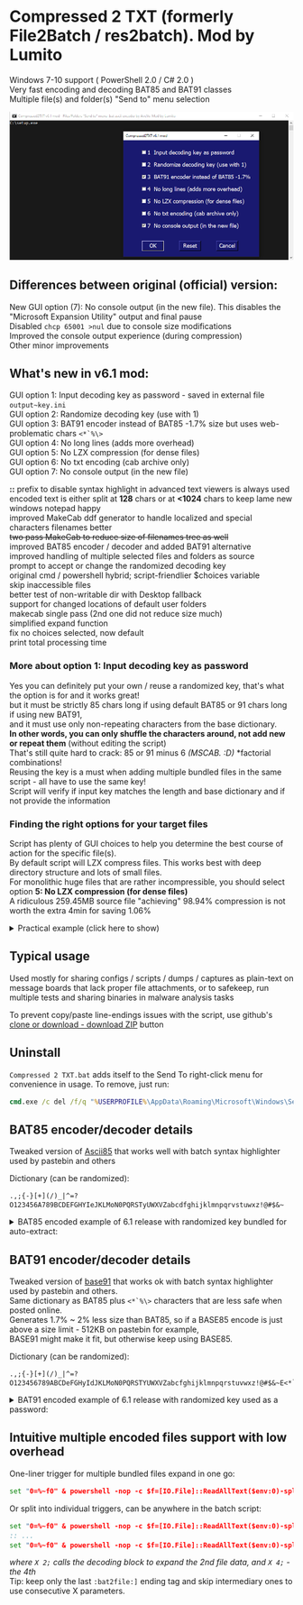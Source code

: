 # Compressed 2 TXT (formerly File2Batch / res2batch). Mod by Lumito  
Windows 7-10 support ( PowerShell 2.0 / C# 2.0 )  
Very fast encoding and decoding BAT85 and BAT91 classes  
Multiple file(s) and folder(s) "Send to" menu selection  

![preview](preview.png)

## Differences between original (official) version:  
New GUI option (7): No console output (in the new file). This disables the "Microsoft Expansion Utility" output and final pause  
Disabled `chcp 65001 >nul` due to console size modifications  
Improved the console output experience (during compression)  
Other minor improvements  

## What's new in v6.1 mod:  
GUI option 1: Input decoding key as password - saved in external file `output~key.ini`  
GUI option 2: Randomize decoding key (use with 1)  
GUI option 3: BAT91 encoder instead of BAT85 -1.7% size but uses web-problematic chars ``<*`%\>``  
GUI option 4: No long lines (adds more overhead)  
GUI option 5: No LZX compression (for dense files)  
GUI option 6: No txt encoding (cab archive only)  
GUI option 7: No console output (in the new file)  

__::__ prefix to disable syntax highlight in advanced text viewers is always used  
encoded text is either split at __128__ chars or at __<1024__ chars to keep lame new windows notepad happy  
improved MakeCab ddf generator to handle localized and special characters filenames better  
~~two pass MakeCab to reduce size of filenames tree as well~~  
improved BAT85 encoder / decoder and added BAT91 alternative   
improved handling of multiple selected files and folders as source  
prompt to accept or change the randomized decoding key  
original cmd / powershell hybrid; script-friendlier $choices variable  
skip inaccessible files  
better test of non-writable dir with Desktop fallback  
support for changed locations of default user folders  
makecab single pass (2nd one did not reduce size much)  
simplified expand function  
fix no choices selected, now default  
print total processing time  

### More about option 1: Input decoding key as password  
Yes you can definitely put your own / reuse a randomized key, that's what the option is for and it works great!  
but it must be strictly 85 chars long if using default BAT85 or 91 chars long if using new BAT91,  
and it must use only non-repeating characters from the base dictionary.  
__In other words, you can only shuffle the characters around, not add new or repeat them__ (without editing the script)  
That's still quite hard to crack: 85 or 91 minus 6 _(MSCAB. :D)_ \*factorial combinations!  
Reusing the key is a must when adding multiple bundled files in the same script - all have to use the same key!  
Script will verify if input key matches the length and base dictionary and if not provide the information  

### Finding the right options for your target files  
Script has plenty of GUI choices to help you determine the best course of action for the specific file(s).  
By default script will LZX compress files. This works best with deep directory structure and lots of small files.  
For monolithic huge files that are rather incompressible, you should select option __5: No LZX compression (for dense files)__  
A ridiculous 259.45MB source file "achieving" 98.94% compression is not worth the extra 4min for saving 1.06%  
<details>
  <summary>Practical example (click here to show)</summary>
  
Let's say we want something pointless as encoding a huge boot.wim from a mounted iso:   
Already know it's incompressible so we can save time, directly selecting option __5: No LZX compression (for dense files)__  

but just to confirm it, run with just the option __6: No text encoder (cab archive only)__  
```
F:\sources\boot.wim
cabonly

Cabinet Maker - Lossless Data Compression Tool

272,062,257 bytes in 1 files
Total files:              1
Bytes before:   272,062,257
Bytes after:    269,188,732
After/Before:            98.94% compression
Time:                   278.01 seconds ( 0 hr  4 min 38.01 sec)
Throughput:             955.66 Kb/second
```
_not very compressible 256.78MB, and took almost 5 mins_  

let's see how long it takes after also adding option __5: No LZX compression (for dense files)__  
```
F:\sources\boot.wim
nocompress,cabonly

Cabinet Maker - Lossless Data Compression Tool

272,062,257 bytes in 1 files
Total files:              1
Bytes before:   272,062,257
Bytes after:    272,062,257
After/Before:           100.00% compression
Time:                    36.97 seconds ( 0 hr  0 min 36.97 sec)
Throughput:            7187.11 Kb/second
```
_259.52MB, and took just 37 seconds, so it makes much more sense to encode with option 5_  

let's do the actual text encoding with option __5: No LZX compression__   
```
F:\sources\boot.wim
nolonglines,nocompress

Cabinet Maker - Lossless Data Compression Tool

272,062,257 bytes in 1 files
Total files:              1
Bytes before:   272,062,257
Bytes after:    272,062,257
After/Before:           100.00% compression
Time:                    40.91 seconds ( 0 hr  0 min 40.91 sec)
Throughput:            6494.56 Kb/second

BAT85 encoding C:\Users\z\Desktop\boot.wim~.bat ...
7.8508956 seconds
```
_334.78MB in ~50s. As expected. For such large files is not worth saving 1-2MB for the cost of extra 4mins_  

Large files also benefit greatly from __*not using*__ choice __4: No long lines (more overhead)__  
```
F:\sources\boot.wim
nocompress

Cabinet Maker - Lossless Data Compression Tool

272,062,257 bytes in 1 files
Total files:              1
Bytes before:   272,062,257
Bytes after:    272,062,257
After/Before:           100.00% compression
Time:                    40.75 seconds ( 0 hr  0 min 40.75 sec)
Throughput:            6519.90 Kb/second

BAT85 encoding C:\Users\z\Desktop\boot.wim~.bat ...
7.8476116 seconds
```
_325.68MB. When I say more overhead with No long lines - I mean it._  
_Just unselecting choice 4 you save more than LZX compress, without the extra 4min time (for this file)!_  

How about using choice __3: BAT91 encoder instead of BAT85__  
```
F:\sources\boot.wim
bat91,nocompress

Cabinet Maker - Lossless Data Compression Tool

272,062,257 bytes in 1 files
Total files:              1
Bytes before:   272,062,257
Bytes after:    272,062,257
After/Before:           100.00% compression
Time:                    36.39 seconds ( 0 hr  0 min 36.39 sec)
Throughput:            7300.26 Kb/second

BAT91 encoding C:\Users\z\Desktop\boot.wim~.bat ...
7.6984016 seconds
```
_320.33MB. BAM! The most efficient text encoder using just built-in tools in Windows 7+_
</details>

## Typical usage  
Used mostly for sharing configs / scripts / dumps / captures as plain-text on message boards that lack proper file attachments, or to safekeep, run multiple tests and sharing binaries in malware analysis tasks  

To prevent copy/paste line-endings issues with the script, use github's [clone or download - download ZIP](https://github.com/AveYo/Compressed2TXT/archive/master.zip) button  

## Uninstall  
`Compressed 2 TXT.bat` adds itself to the Send To right-click menu for convenience in usage. To remove, just run:  
```bat
cmd.exe /c del /f/q "%USERPROFILE%\AppData\Roaming\Microsoft\Windows\SendTo\Compressed 2 TXT.bat"  
```
## BAT85 encoder/decoder details  
Tweaked version of [Ascii85](https://en.wikipedia.org/wiki/Ascii85) that works well with batch syntax highlighter used by pastebin and others  

Dictionary (can be randomized):  
```
.,;{-}[+](/)_|^=?O123456A789BCDEFGHYIeJKLMoN0PQRSTyUWXVZabcdfghijklmnpqrvstuwxz!@#$&~
```
<details>
  <summary>BAT85 encoded example of 6.1 release with randomized key bundled for auto-extract:</summary>

```bat
@echo off & color 07 & chcp 65001 >nul
set "0=%~f0" & powershell -nop -c $f=[IO.File]::ReadAllText($env:0)-split':bat2file\:.*';iex($f[1]); X 1
@pause & exit/b

:bat2file: Compressed2TXT v6.1
$k='efNVd3#S0[R6^T_HlpmA8Xz&D=n|7E5OiI@4PW{}1bQjGC?;rw~.F-q)!+Mvct,YkBxy2Kh9oga$s/LuZJ]U('; Add-Type -Ty @'
using System.IO; public class BAT85 {public static void Dec (ref string[] f, int x, string fo, string key) { unchecked {
byte[] b85=new byte[256];long n=0;int p=0,q=0,c=255,z=f[x].Length; while (c>0) b85[c--]=85; while (c<85) b85[key[c]]=(byte)c++;
int[] p85={52200625,614125,7225,85,1}; using (FileStream o=new FileStream(fo,FileMode.Create)) { for (int i=0;i != z;i++) {
c=b85[f[x][i]]; if (c==85) continue; n += c * p85[p++]; if (p==5) {p=0; q=4; while (q > 0) {q--; o.WriteByte((byte)(n>>8*q));}
n=0;}} if (p>0) {for (int i=0;i<5-p;i++) {n += 84 * p85[p+i];} q=4; while (q > p-1) {q--;o.WriteByte((byte)(n>>8*q));} } } }}}
'@; cd -lit (Split-Path $env:0); function X([int]$x=1) {[BAT85]::Dec([ref]$f,$x+1,$x,$k); expand -R $x -F:* .; del $x -force}

:bat2file:[ Compressed 2 TXT_bat
::DoW4QeeeeeYE3Oreeeee_^N!Geeeeee]3P3e||[f$osWonNhwJe||m=?N1d7eeeeeeedz5rRiS|X+XhvPBH|8iw$L7RIp}I_/_zpe&UC[=Gtx6py=K,C|Dkk{rz,liAi|~eR3+w_BY&Mp5?wTqFYb,X@S71&bBUI~9/jmd[-p$|5B_))uiV(&=F!=yK7/D0wSS+e8lWk6c[C[L7z!Yzx!9Qbd$+}eM-gtONCfC9V-kRPb=_Q2W$;de^CVs{5sCCqm^NDTiM68EErm|65vz_;(oqAE?v9Hir[FpQRcO~3Fa4T]z$38IP_N7efIGj8!gYp&C6|y4/p70)SsieR{G,#.quS[.!jkwK4a$HZ[?NpFcg,c&-S}Zw(rGtf3BzwWkS-up3wJBO;@08qrfTwRC1I[=Aw@p5_r~#[XxbiqQC!U}^efIeP5|[-R_WUeAzQFe?RUbN-v2!tsTC@&y}}S^HEFzTyWB,@;dl6Dd0Jw;=#T9@_n5Nr]lL07}4vqKrhP[C0t[]q.e[0nvMzLqtuc.e|@);6w$8wlqoCh&Jm/M_mfJqkEfV#q()9el]/.|_bvxiAyD[PO[8z8B#5X!VkftJBEjG|;{kJS$8N)K-Sf7O,-BU,!ni26&hE)+)gX8w8!-xxY1^1}i5FC.RFHs{8+K1CoNyb1ovZDdY5y)2c)9QUTWo7u}a&!JR3{/k~|7)f{Y12@x)yuui,RTMA[i?k]dL96QrlRr2e+i,SuG=33xVF6k95+}^Wpf+Dq[2[TL{VjGOoBx-4&A72B+6sP6i?+Si(VWWFIqndcbjL~1MgavkI/kdQRZef.I1ZgjeL}?jW0c,~Aa5QgiM2M}l[78!JX]3hAM1Ps$/n3Q)ETB2r2VB&^Yljf.3OK=sk6Mm.k@M7diOaB{=,-kIFx)|B2/e]z!u4/povuH{=+@OMc@PS@uNIDw!k8O|DF{&&u7mM^|cR{I02@XJV01BruU4t8fb8W/Pc!NzBXDo+G/8vs-RCxHOkq{@t5F;xu7uQ$&s
::~hP)egsB?k$w{Mci{j)/}RPn.m51$?3V4mcEHQ]=VWW]!?{[-#$@Dx}-Mp}mqV$d21J9~Bn5&M-)dG5~qZfa5.6hQML/]s/BP;KaoCxO$u93}Iu2.zipnrx?7g&bM^d0yg;FeE/QbAVE6#cDJi;UfA.#f_2qX;[-)@4Hs4)u,KMOTHPG[H$PQKI~^!=Fjk7{O@{@|y#aJ_&3jeoGPYjxB3Pd$cGcR=P$(84t-fCvqz47o6N3Cews63DRGyGUm5om}bHpOC]#v,v}UMvm.Q/L?Li{r|s3m0;5)#Vt]DN-4^aGqil61lWIO^+MoBC+R=?W!UGKhxwg,6#[hed6!S@=57tm9_G!?dG,mPfk;Q]fzp&uREH9b+g)EYeJCUQ7f)Q,gi^4CGTK]P^~sAhDrKl}7.AOs7?GQ-LF{)hm)0g,Rj+89jH;Ui?$D6W}=K3He[yBwB~@TB)jfX6m^!QEpr83BPlVChFoW4w)9w8xGd0on7b&0WzjUEjmYt3epvz$G]&6XQRX1UjUW&b8NqeecQez9P;tPz53&@DgQa!-uW~E7|7im{kHF/F7l,7rK6[,KacTUNHcToWJC+;r6a.{I$Wi|m77/k(wCII8h(6y)7]n1A+pieJZV/GE!b8AM-Glhl)[6QenDpR#@hgG^[AT/ltA?aW}-o.-f02=iv#E^z{t2D~1kDbc,CH6C2YP_oGML$shb[s!0i_]yVnlBIuh!)n-K.8FsMlF{tGQG(tRAo(odw^Ytb5wsahW.9E8gnVoqD)=k8MXhKcpldFs9B$V^p6pbD13kM#7eB~$WTVO+R?_+[CKiB|3}aUA=PlEYLa$nh/iFFSw3[mgnC[N.R~Kj$o3p(168&/ez,#,sP~GOQ9UIrkWRJiA)vL.#Xa!hwp0C^?i.S!$hh}d-T.X67_(zQB}@oHIp_mv{QMxn-1q9|?J+w2|nBOx-~Wjhq0{nZlJHngdXM|?JfHr3?6In;1ZFGVS5T$v_}=.+bC|[@Z|yT/X){k@qZg^1ZAaB4.
::$T0qS@6YCr=!dz7A2#;dW5m19}&afhBp/AfcS~}|5.=F$TWnSJg{[S)-]!V!sLG.@1m9?6&Z,8l{zof)3{YfmX~2]1HNr|LpMR/L5O?N&V|nj-d5&A0ZSMQ&Fa3}n7u0|7s~#JSBlirAx8~raB@)!nLmJ,Kgzo#O=J.GA)FEL5fpLurCaSW68wgyW};p]M}xC9Jp#[L2|B${^zh{==?=TEc{0O|$EPj#$9XLkVR|A21WoeS@qQtQ^;D]ml,H]}60XVuY@ld~;uyySzpUm!NfmH3G)eXKQH&0UXEJ){0Rw#]W6OZ0Hs$YBe7;QC0m/8v#_]DJ(f6iiOyr,|Zsy8OrrbHfjDJD#.G~$&FO/L~v)FB1XHL0]/[5Q8JNw7lY=}U+IY~n0iRLmRT|/N.v!dHgH,1={(VLqU$Ng0GG[sj[PKjT{D}UeCugfgA3gBse5$+M7mc_$.jQ{+ptVef~DDG{D.-fxnNeO)#?6!oqFGT0wso&Ke$cJL2-9Mg60x;|!N5$JtowC+HqCDct+jPUN+WJA+lqnI9Vxd)+,{~=J=sJ[_cDz/{H#20Z+MSTjq0sbcCi@mH9;d!8+)u7OQyvbyJEyf9IB(Pihpu!1Wo-To)/o5V!/Y9Q;4k}#wbkP}{0kKq#6dL+?hIy.[WXKxogi[HhGd9O-pC|@AY(7.;aDLcl4Uwald|_z+2QSR9EH#V0c6hqwV/,)9}QnqD}vD)5Q(OYc2UA36uZ}X!||cS&sDYb6pl1+P7U5B5XIYR0y#l~8w}I!Do4Y/I2HP|4@O+6{YZlIU;j/1(ZsJ29XH3uHY9c./t#4mwS7xT1?U!nh-mnXAJZiueKaTd-~Y16eDj+h[a/7wX!^X}baBFd|$V3KL]^orXITdA6cR,Wim4tDM)z!UvTdd(c{+}={c?82/6XTP#}f;[jF1+cu$=s#J?{zUwOYlesgrbY4pbs0^t^TFi4lPV}m3).LT]!l/q+KLH9WG(zD$8K0@)Lh()N)1nA2Ob|1RKY)M{h&H=jm&^
::^Jm$gNx,gNayZnYp@Ec&l}2L}V2WvFbLX.}J3o}++|_B&)#ET~VlDL9TajuPO.U!fGQ#X/)]ACv?Nh3GHy}wwKWH8,gH_c9!Ba{TWPgZeDT7l9;JIkz_B2/oi,=58s1lBxVKDYW2Mb-SpF^pkB(wi;oh]]o{U;ry?I;khIP@[-B+xUq0SvZ.Q,MXj^i3W=Ee(4qW9?$SjRL^a6RzDf}u6yJjk;IeBa[eVW6HHTM8T^UHkHwUe&er#qTKYnB2MB@qd_rk-a~[XCpHr5VbAgV^fH?dW(owFt.kVtO}emeF$;uh-,$l^RW)YblC,gOld-F(S7N_H4_$DQ.1!NF4vI]}[IE=V,vG^QVWoEN8)kgI!/T5YlT&a]bZ91|),UIPPT|/ntRizL,(~dTcJuuwGT~fD1DhLXTw6$g~2pHORy(x-OVNAvR7Vcg6|T7u?!4yx&b{36_6_LM0kfP,kEm-1QgS9?EIqzNBJo]t0YbF{b7u|EuOeDCgJ&[Rkxo6Sp0Dr1lTgbCCur0RNe8LC;Hwh5slv3$lk!fnPRFdDZ~NeY;b@_DdyS+_?-w1sJ7,pY@A0pb!+)XHmvsGFKg-I+~f(aHdns,^iag7a7O9#)bTOX~2]D]Ih]s~erJ2I5m$~8ml6Sy!c)o7-EI1[p.evIikpI9^sfsQ3p2PZAFZf$mM@DFe?-2HRjPS0cgB!+w8T3z$tV]poDz02JYhMT]e}lxvFdvcsB3OD!_3Y}=1ola4Nz-O8WL1;rubBP4b2LLfzavhRwXqw]$gb;~,+fbIHRy3WC~pLyK5c5cu;3B{Bd[JS[;{=Z$!.L1R6=q,m.,#-/!(o&dX1(]Ylh?}9OUMlSLSkCG;&EgpR)$lKOjxg6[w@|w6Gv|k2QQE;FfDBtis9!d@g5Pzx^g&WVwMTW.tVQ#swFMZ|o#z}442pw^Q_[m+-}uuVvwm,3jTQ|/x]=tmJlTZGiSBQr29g/|NK~.j!Pg@$=ndDgL06GSj14N3eJF,UxZKO0xK^AmaoX19RZ&
::J=B|XLqg-F~v_=UX{(&7Q9BP,jYytD_)tvvn4o)]y(Z]P3(Kc|P6TZO3q_0)2ZaG$FA3p]I],~dyHonL3fC[Xttcvub1j2#NONg0FTQCXTNzx[$rQ!IO$~+&2]v?w?7}/]s-~g-bep||+#k,2O0;~wO,#F^3htB(kkrm]l&M9kfv9nOipi]+CmMsfwJf[^4f{bep!PZ}fWYCL-r}z.fmHSP|YdGK0n^;j!fxcgE1z}lCp[y!91,BYIpYdiEoH$,-Exk@b9qKXmoGQ|kk07aAe7(ycO@fBFo0yeQBaWs{1V6VaYb+oq1,YAO{|{rG87=dYicP25|OGI)qeet.+T[ch]RYanT3S00fL}vjGGbn1,YkSqQ[w;Qy@Gm0ZQgZ[KkIy?kKc,}$)4sp@,pGXg,hLXqAuDq]uhRn!&]$]ep0&rVwm;WnUx9XK!/2i@au5aVOMmVMP1ADL!^}85{LAk^kD{=Nh9c/lm&{VH[$XX55h@0JL._mI7Lg?n=EzQ_Wy-W~&hBZJ.@yNQ1]@FGfLS/aHXFvbX77lF]lX3dUF90b[7bx.EX~BCE=Rew(Kk&JwqjBZVUot?2bHBTIKnqjW~C8Y]/da2^]E-#o@B@Ww]s|b0x&,ZZmUNq2eJbE1Q!i;7?$pbz[$Hp$04_ddz&[alR$Tzs.v,OOZKlQ!J7~t[-APE~@!$Wo&bNCOL^F(^nBCba3w]&Q2!uAj[i.QuM7gl2Q{vr5n|~R5D&NSa0@omY_mn.1p6=6;;6[NVo02pZPCKVOZqHHMkm46R|0iBLB==iaN8h?@pWeVnU#w/$p/dBkS^[y)XPOu#r.$65qNLV2^Cm9?EMbwJ~6ibWYLdo[(pEbWbtbS/XbK$}+9^K[Y3,PZe#kxwjd1p$4Fow2Fy/vEJ5td|a8vpD84C^7iQ,G;#zP?~,YH97jv|qa-HfHozeA[^3Y;efhf&!tj.V($MXuDXm1Kl2_uz,v;@!#yng&(]Q4OL^x{+}_)q4qAFD0G7D6YeAqPzOY+&x{iU[
::dzi?ianXw4=H9cl,vY}y8byX~TcW#38YEk8z|a7c3VHQ[8#_SdHNE#eI159?kcm{|oomwm;$lH-~6-oC1o8P#f,520O/fm,WjQ;5qkDUcojU(HDyu|azncn2RLnvz~IRTN,/O1XVZz+h_T?}cso+AkSJ_Dbkdm.kXA-;O)Ek+t?hX|g.xtUpfe0a5szT(m,qi{~RZ5Y22ATEyocd[odEPvPH|kBX6adS|l@r~SEWX{z4a3/r,|2bLbOgoK;rH).WT-]G;?]OH&AIXeZJ.aSJ4,)Ip(u2,B6wdzQV6{/|ZrB806[8G_Ot!O7=iOPz+|0X7e1p{Xl2LQ)GgVh1#nZZGW/.&mH,QhP2UyYw}Gak$Da,Asj~on~o=g^r+-3C75unx1b1I_ziF&QwvS^Y3z/?pfc7-GGk~eE^!JLil/_l)&k9XZAKBmj2U-W;c{zHmq+x]IzWb@ULMIT&yjYp9Yuo(3Ymi0oRuykKjY.]UL9M_+XZ_[ID)kLd=[n}kD^(6_5M$#Q;^O3u;;P;lNr[QrHYvP/}Td,T-f]G|kQ5RjY}Yz[2X|YUSf{1Y_yd4lYg3]zwEmZx?|YE6V1w.FO_j;F@U_^no_?ukI29qMPk1Ar|^A=UL5c44xj!=?FV[wCMr~Cr@~8wJ&-TbzC$Z1-I6NsN=8RUylK+k7,.DLEghEf-fOuTh,!N^,BI{g75f}Xa#,L=kOP_)5Z{Z@Lhiy/NM_3dLo)z3_Zeye{bW3[$W}G]-&vG_&VDuoO.yw2?e/roA~y!3/aB37)NX[X1bLE,Vb=WTK!toOZIpOo4XWZw.B0UN~2[~y4{Uek=w?P1XF!;FTLFF@6&H;1Ya~2Q2ElZ1g7[hAg$3NnHw@{rYNDzOs1McbGf|1#qJ0qC@Ya#CFMf}(AJm4^op8@(FT];q}xmR;(ZgEXu4jwTy~sPhe8/#-s7,}WBQq(MavrZ7C9-L^k1z.0ek~l2^1+!5H#=uhA9JjM#M.YwDL4i$bXTyd;-w&5mDVv#^v^.OjR69O4
::6CunH$X00!r/3#l.5}aTJ?V)rk,bT]|jT2)[-yrOJKB@fTz[o5ff|0tHp;l]DscK[ukx)?8UzKT~uF9LyV1TcD7H_,C,]iv{7G#uPqm,hNOXbBe9;f;1IadUn|(6aC}RA=_OrT1/OYz$g11.60M)_f~EHN8/!mJ6d{Gky5?#.RK(7j?I,})7lK33L^)fFj|kQiqGkuujCsJ[Et8;#{X{N-WZc8s.^?+JXApf!t[/uBXmy37E+uzwUqGB~k81{7fkj[LKhu=PCAQ$Nc0pGH1)r;xP|DfcjsSYPpC~Tsvo1/d#4F~@MK!6Y99^40QA3R+UQD1PNpZ4u30=rwz?f^HwVUt-HlZ@F#joF@pCg/TRT@_icXGn6l8EdLkjVZHeP!mngrUKqY;ifF&DtUTq=T7E!~_]?@WMuS6gwZqLe[yF($,#_;Aw&6JM7qGeYa7Fj~[FY@JC&)w+8sUHpGo}z02GT8q,rVRsuqOhclKeLhNsf/QmUk6L)m(m~H1j14P0F|w-=,quQefg1qzx6a1_r$$BZSL&enFhdLz+4wCSUL+9|I66Ao$n0N,~P11@wlrQ^sVVi}npAGKmz6HB@J?Iv=s=L|hvLRr,~&51}kBg_lu?oG&h-7RU$,N7(7[0/5ETQH~LS2?o(0&&$V~FH4vQ8h$IEH!]-H9tTKgflAnZ$fKPpH|9j1y7P=xr$akDgy=3}b/!6;Wd|n7}+ga@voR4av995/Pue9aJ-Tm#CzPsc2PpmJ8d6P_)8!lQN[2V0~e?7u.R/Lk;,?b8T4tk)~D{7AIFYmmT=#(rdZ7}}pB3WJU.[B{RElVTNYl;gwL1G#_G]0rMqsp@-nAa@uT6fY@1UH0k#Uarik3ro?WgT83Yy3Ia6{c=c
:bat2file:]
```
</details>

## BAT91 encoder/decoder details  
Tweaked version of [base91](http://base91.sourceforge.net) that works ok with batch syntax highlighter used by pastebin and others.  
Same dictionary as BAT85 plus ``<*`%\>`` characters that are less safe when posted online.  
Generates 1.7% ~ 2% less size than BAT85, so if a BASE85 encode is just above a size limit - 512KB on pastebin for example,  
BASE91 might make it fit, but otherwise keep using BASE85.  

Dictionary (can be randomized):  
```
.,;{-}[+](/)_|^=?O123456789ABCDeFGHyIdJKLMoN0PQRSTYUWXVZabcfghijklmnpqrstuvwxz!@#$&~E<*`%\>
```
<details>
  <summary>BAT91 encoded example of 6.1 release with randomized key used as a password:</summary>

```bat
@echo off & color 07 & chcp 65001 >nul
set "0=%~f0" & powershell -nop -c $f=[IO.File]::ReadAllText($env:0)-split':bat2file\:.*';iex($f[1]); X 1
@pause & exit/b

:bat2file: Compressed2TXT v6.1
$b='Microsoft.VisualBasic';Add-Type -As $b;$k=iex "[$b.Interaction]::InputBox('Key',91)";if($k.Length-ne91){exit}Add-Type -Ty @'
using System.IO; public class BAT91 {public static void Dec (ref string[] f, int x, string fo, string key) { unchecked {
byte[] b91=new byte[256]; int n=0,c=255,v=91,q=0,z=f[x].Length; while (c>0) b91[c--]=91; while(c<91) b91[key[c]]=(byte)c++;
using (FileStream o=new FileStream(fo,FileMode.Create)) { for (int i=0; i != z; i++) { c=b91[ f[x][i] ]; if (c == 91) continue;
if (v == 91) {v = c;} else {v += c * 91; q |= v << n; if ((v & 8191) > 88) {n += 13;} else {n += 14;} v = 91;
do {o.WriteByte((byte)q); q >>= 8; n -= 8;} while (n>7);} } if (v != 91) o.WriteByte((byte)(q | v << n)); } }}}
'@; cd -lit (Split-Path $env:0); function X([int]$x=1) {[BAT91]::Dec([ref]$f,$x+1,$x,$k); expand -R $x -F:* .; del $x -force}

:bat2file:[ Compressed 2 TXT_bat
::gSuP2(((q{<z((((((kc((((((((}bE(I(((G&0Y((tf((yGDe-z[hG(((((((((g,6.LYj@m#DJRN#^R-5Gyn%<7q$xWs)b8_?YGz?%BrfEI(|J.Y)iG(dj|xJY((bc8Rok$1>/3`$tRWD008[gw[b@/fKl-i|2=!w#t?g.]K>,3gGZ9M,.((TpuR[(q{<lZ`S5opZdY<q5nd.sd1hG|G7?_9(E~x(_(~)=#f_<,y#E<?$auA(eRs&&*#xhz\[G~!t>,c^tbE8c_BOVGsr%>6azBCfVDTY?!S,uxCqbAF((F(<p254C3{C$$;+vP65;3c5;PY{x,Y7{@^mna&*u#OG|72Pp_k1;x<LmHH{X)}UikxU>7NWa!e1.)s/0xshbG>d3!MY)]XSg_SI[8H?punA`-`Nt2q<)xc<x6<6f8.eD8G!3Zqb|f?(??s[2ScBXFVR]6-!6YLPzOZ3A_&}`*t^..21t+[ao4IX+bmZEwk?k!e)0.I{3$pj>Sd!8m,@W.<_XvA((6)R[N>}JP-hF@XIfI-7gnwf)4sW34pxo;BV,Dw(+m]r,}yZe3)d\<CEi(@BOx-)>k{7i$lnRf*Z-@FnJ6zDJ>yKVIT.X.T^\VaHUx&xkY.9C2Ky-uG7;,nS7-jX\InJjnNyWmxp>\?E)4cGARV+}@+HY4{,=[yW4KN=q7u]]8SEmNp@-|N%.7OjoQ=H}w*o0hA5az$pBWc]A(`!a#V20@95`};`F)a9FgBIkdz\jU=M6dH5#.E6F1!z$|fFn8<Rf{4vGF/V4+@4%<#]nXy%HeL__aP#tacFc9}DICsWO&B@aMRH}[;*J7{s(mG8^eE2O=rV+kpsAa0$wl^Z/[x.l=6|zhe>y0?8H-C~v.]Ea,#LsdgAc\xG^h|T_XE~<f}8#jZm$h6DHC;JEmS6d_=_iXQ2c=1;lGt[(rsEu_!g~!_Song\^Okk1c]Z.z%*`9FpV#!<wd3Q5l]=*yR9h9T$z!_6h&v./LT\}bCk{HURd9p_1dDmE
::SoB83@ky5L&6O;|m>dA{kQpj~]SgR7oDZ\6JcfS,j@yHg\(Vr(MwfclLbcMv%{\!Q`!.ouD|M>qO7LSNVE^/.hI1CMw36QV_Ac4cJe#vap[7vRQ`[*B3D&+[EmjVE@{F+24,B*_J8BC=i^){2-6F~bvqAN!TLJV,1y]XrP{pssJ/HY+i.Ln#70Q6%`-].5LIGi6MA,.\($?qzP+r(g3s%;\q8V^fy0IFgT<JBmplnO!V`/b)0DNObnzWl4dnj<nk2tLF(VB&T;+Y<\uukKuA}wY5`D#ed&qX<3r`g5,$)%-U^&udT&iXE7UT+ru6M&>BjF_zi2=-g9.f-q+H~N4d4ce7ffOI\}od9|WdS$y||`5?v52vn@-HM@XfX{g1[Yy&Uh44{8*aR7IsO{(7ufJIfRPh]YU@t>&sP~>_h0Dw9h*3>Hrg<aPxW,1K^2\R;>M8ybx0.f2{VD3P!ety=*OOa&UxV.)+V5xNJNIR_f0SVTlQl4m,hb(Jkc-(<_LI>nS46|avx?VL9<waK#W+^t3.o%Nd,U;vm}miTuDIV%RuGZ3EI.l,CY0S^PbgvveuZr%CBtK-q\fNgm#a.NigWDn]}E>t6I\;)chQyn[OIF?6&lC=exhzJB5$s!v3wr(Xyp#M{mp3fk!\Jev/tFX%bH6LE;4yfJ/ODc?wqvd{rEv^U$/wX71#w^zOM0H*?/A~Yp~XTz1$X]}+,11QZ}<m8#F&r,mR,l~m06y}4fo.hF%nZH[\M`cScqi*k<!*lcI9ZlZV4FITVQGakAld]MMXnMpsdnzr^6/_lvXeiNB85>nqKj2C?Jy0t{v[Ok,=h,^qV)8ovhcQg[DSMLW$?%E@|?>+]oQ{ZE[6#a;-ls`toXn.s<7[Lh*vU)Q~wy?~\jbEgi#l7y7MOS=Sf>Iwb5xv8yt<>jQRO_8@4##]UIn^w`#O|3r3XyyRP_]p=[zykA.h6y|U>k>a6~<_8-9>dT9M|\3U!{LUw^X{c)tI,^Lm47B~6UG0r=mi?n?qDk^l
::ex&t5td]K~tQLoMl|U\9\=7dRk;-27?`NKYuq~Z5qieFmppl=NM@BoISbz}46=w&^p$1z#/q?GFM6&w$>{FpLFBKFU`y~xuh.n=d=2OHufo*NC3O^_,u4/M<1~4<5n&jw|-@|0.^.Gt.?c%uNLtInv}RWyV?9vW3C3f[w{HJ`xywLlPaJ9)tk]aIY*O(9Y6HJxL0<\gC&6&F#.U&Y<>&4TR6,yp9^M>tgT!5em?;TDxMx3C461M+KwxnO%TYsUVWo,`s[H9;Emu!v<u7>d]-N[C%)G{>.Ri=v@(WVuM4_!!i_t3pu{-Lu|kiUTmI2pA|))hNs)1P]?knY\|\ZPIhTQ$wk@1FS;%ORp~Nwp/bdm-.YA,D9jL9=@O;Y;x~`z=bsB5+!LplS=ex/Gak%+19<l11{jd>5dkXv1-B3Wk$LhM4n&@[4P~XAd>niTz+Bg1QHUp5\_Nu4oc%5%Y~eroc.jQAKT]#w7^?yIFb$AhqjM7R\Key#L5`C)#=i5nm`XFi6TvyB}5EMZ#e|od~96qK8;TM_OR!zEZ,B*!Oqzm;W>;M{Co<@@3ZiQ|/~UYi*=*H^fV$9&dY@o2@Dm(t*^mr)f{I}Q8,/[i\Z^ntxX)}y`yN<3uW4dqD0hg3OwP59@y}Wac.3w#z,.Ol0bEY9n^cwiKg-_odi>PA10J1)jHD6EJjGc,,o}UV*7/W$PR}UL`Vxg3Ag47qg[X/Kwt0.KldS`KEcSJ#}yf9*QMCS!j!7RUjkpt*N5&FIL6v8^W%#Q]aohmUY\+>qB-uxDl^Ft*}-iv\l>dsHNsBH`^k!#vqS<0}s=J,1Zt7wQ#l4xtaa|5=^{K(x%Qi}BD6T#./iXqLG!+/$Cd1r]qocsgq[f2#Usr)v5Dg~AZ*O$84es@Sad,6IvvNT5/x(sB5*v%$ycOcr[MQ]*RvaFt^%^p3=^&cy.uHBr@4Q9Jb+wU+?b(<m<Lx!gO!+&vLYBn_]@uDV~^d-PkI(A#k]YA/Y>*]N}+-wk#mo^ohKf-]R!Dw
::Hb>~v/~cu0>,]On`ckgdXgo-,1nD`s%e|nGsr+!.Tf/+p3pmRLrUE_z-i%Z\Na%~hz}a\V/=z_J]qk~RA;z;N!*!0[#?1$S}u\vQSpZf?w8?pgxS8-WNY~%%Hsjr5{sG+U]%>wL~{h3i.j#J4XC6dCHRL/#M=Bd/|VTP-/r4T`TN_Uf-+P([KKu2%<R1(2[su-\.e,\O2TEQc`w~<T4yPbO`JgVI</@}Jn&V<@%hds(={+RgXGIn-Wb+5F6p*rG]@S]f+ZPhi0%k3]mLCWMBk2P`~j15^q~_v&J{;GpXYeWs3+v-]CnbX5IrnRf*$(.=@Q+EnDrp$&%m##cC~VG5oY]#VU}<*]fZt*fp&p6W@Afp>g>jU8So90gTs[PFov`z62g6EW&~Nd66gwZW=E9#P_8-XjdJC\S^(U`@g|DG$hH_brBCT3jF1t}sR*wW{Xb\CPptWO3FI/z.|]6}JI-+h7a2G/o_`I}?m1c;/tA\q~860Kt8Q6w3Yz!We5($_f8%Zbx[HTm/Sxf*o[k,aJQ*l-s7|ql~Ss=f;l.Py#wv2X-3&Ai6{4oVKDv/anTafD!Q%+n*n~ZC-o2WiVVSv}t,^K=2vYN[Cl<SK_cnbtIxl+bld$eCq+X8A}dd3EymR~~hYP=r1G-b[Q9{CrbszX0/8<*Xa@mZ.{p6>FQ&ra0m\_+<Pq]HF<2C{ER5r$n;8/xYCrb!A0]9^Go}HmWO!K]rKfSJv&hNwch8WC,OoO6O(8(bpA%)4chF)3mMh+A+cqT4cB6S/sEDcX{?3xc;o#~8[l?HG@fq+8Z)p@z/L80N4$Y[PK0_*.5~UI=/U4Km\FcjJ>u^&4S3tdA.puXI%OZ7=/4>p{47X+ATaH?zE+sWrTB}_dm_]W2[@B](dulXKswi&torW6Z~A2$X3f~@&?T?g7]Sv{d+~egb&*Y]a)N5/]7b(`}ZpOqV9!AOkt,epxp2oV}]C$Lj}TL,#8M)RTuA+Z9VgU^?{-!$t#u75fMR7/rB0<6;($$Sh!0d
::krNpIrv]+CeQRa~Y4jpPf!GJ9qA-0E?)$jiO-|Oy#Jt`#}50|Y=zD2HhL\+Wr-~;OBOC5&Tx]xy6MC|`I~(L,1=@+2Y=\q%S0G+~UxW*6~D7I$$)v+4W//\\I\E`x{P0/!Y/SnrrUXW&Ik)FV/`YMJrm2KL}KM([M%x0QF[W>>cVd#)WJ>6Z`VHbZdy4/<B]?d(yJuJ-`@`R>#P[F]84ze;+Ca%Z;XS`TFL.skj$$QO0mA\Ric459n%nVf\ywY/s[y_|4Io1H_n=;9dx<e{H{#5<>MbGc%%P,^pAK#R}<OeZQ+=w0*l{kXi#|b+!eD+!?V6J7@U}GBlJ1iL,,x1QGV7\vVXR^&()dm04l=aVLyC}-hTk0w$eA[!.]D2Z#f7fID133SME(q4RT5rfD\-hb]uN.*(-`vjlpcIT|*D2y55D\/[wcQ.W-y*0DbZ*bg^#deM+q7hj=OnLO7NbYe%*56|FN]zAx0X]mF$|b@8,!Af/yhhicZ|E8tE_0P?>u[lzqqpQu]zYy[igtyW}/;&\Es6[2~TVq&F)>cuR^r.Xl>i_N7VleHyy[SP<v/tv<5WCi`x%A+QJg.Y~I~Rg]AeJMx*b)9?jR=+u1PGk7aKy8Al/AuC_$!,4`]DGi~}Dr%a+ee{#hSPI!T^G$)y0*#}qx8{g0>zP/8KfLU59KyQ}[})>4Ld;|}FyTSp.Cc5db4ZP.ZMG$|)w0-|gLr,s&9C]9hl7T%_z7[;2e,!gdYS](Niq=%K5,6>2{D{>,K`K&kHDwIk}%^e/)LDQLk?~fd.PT[!JBPcw;bNag{,bEnqkDdmBV\Gi]x|avjh$&}60J=rK8PAsq%vW~rM~p,6/jfBj3d$_(y?rY;aQM+^b-xqeC8Td%CSv}Kp8fbg~Aq.AD2Nmjt;UKJ1g,w5s?)V~Z{ZK9g0.wl,u?^;,I,SguR`l)*(W3D2&.=`hA0OT?`6MKnd9mu.rRY{\84L75U{Vo04Bu?hj)UO7)zY%-t68?9C^I_\Th6,3fnmal~Nz
::+JQ7G@*dNhgm}u>5s{@X6Id,DARxX=^Ki?*qc)~Ee#;,;Kl~AAh`TYZxF2eQ-Bw`vIppv<;XX0r\*[0S[2jjUN.M;Zn.<TXz#I^hLzMGKR0^cAABD\W9JX<J,e|!.`,h7CzFkY/kj2nCTJQoU2poU-Q_`8NJC=\CS/,C+dGZ4Ah>K,`u$)CMn<PI40TbZa23D-L&gEX*@OUMynTW|PDI)^/zc})A3qhoKV$CZY=h{?gVBu/u1}xL<>6GZ0qB`EV$s`xSua{\rB#e]k(D`4PJNT[$hUeB>{>a8EX-t%BXI^6WoYoMa*igi@6UOzYDck5~keKFJqL=q_qW8d*=3.pTNYn01ph<obZ{*[E~Q{$kT+{n_4Px5_3T%@zr)q0j$MkrH6=k#wf)^*F?s$4kX#KjP!<t\>fC;HC%0?wv/SK=f-b~Huq8(((*Z[nCQT+@g`OKB4}LGee&VK$~yq=9GoN|ntZ52~W-l~GPY)#F-z=h(zuurLM^yR9`D5M9*F\Q8cJeqe0zZ`alH;{[Qr~Kof1W0K$Q-IdRt.;#0?eGM)5)%o},TbRg*3jJu<`i[ANElRd}RJ]Hx99Xl1GBIW$J0O^!tlr&b_?@Dxlp\I7Su}LE>p%]OW+L2XnzaL0)NMP`M{$t{K(>Dcd{x{Y\iC1+>xckvOAU-Wg{#7Lkru=azYcJ~g>ZJF(~{1Fk!d%b}j#k`pqtV@)a(e&dJ`H!6?dr.)okHX@_ohT`viN8}#fd_}B^b{bO^CvOrQt;40rGvGGd*+>SDZ]MpiG/V%%nvw;44TxLvK4EfqN#9}?u|H0!%d{HmU`-bwO^Fnl{*hO|hbDVmNE}Eux2Qjj6vxZY$E$fLk}8wfOh+TjZ}[%kgr4-=_-Jzh/}<eQr\`52n!fLEyE0%T7;1E)xp~vZ.AN36&WbQ<IT|C4>pMpMZV93C#pRu8{SiwI%L\jb|?*8fN?J%V~knJfzR5xY0[XyK_\s1/pG^GxfI@si!&A{![F8P4cu2PWX{]P*%HoJG|vWIKBY
::M&!GXQAw`wcy]+,^=KC}e7DY[+SJ8Pxu.8pJUH+bxPRfuuf$2pfI2?DRN>0FuDV,%SeuYqu$<z1`X6wIgmqJ7rI3{lQwGdQ-bbTs|l1uN9k_1$p,1Lb9<i7PGnzwlawZO%p<_P=./Nn<l^pq|3\aUv2~UukF4d6MpzxwwEy=}*UAbob_pqZ~)J}08NG6|4cuNa]\p.&ERM]\lLj51`SM1A3JA;*U1II>Gi!xMYi?ri}m%B}5VN?0>EMz~UsgSkQb{Pf>%KjW{F[ED0ADLw2`pB2}_2)eD?uXQW1J4,!m=)P*piDEkJ(Ia*raKE6*UOgh13C]ayA_HuQtg?zo]Ox9bQ?Ud!V~1*E2\gGc=-TUh@E#QU[5[=f4n]E+.};PZ};P/\tLqoo5>U/?1LNU<N%M;xnTtd/aX*!$~7qP5UBdEvPb=S2~lZ8Oy=Gtm`TY(ZSam_%+zyYCYWH{n+(L&u(S]4yv,p*6gxD2Q1t]~jT>}}}bG/f{^,cP[In..ppzmZr{*Ye,yd~=Mrtp#|*-L#rQL.~WHY&YHz6Fd1@2w+<4tw(|2=sO&{_7,%T_oy_Z9tLKEOro,.HIpyTrz8+AC,3R>.FdN4!a_`{IIZzO<(QBJ>#<}E|Sr+)Lw.|s*o{zBu{Wm&Ie<QekbuFYMjd9nnvz,_$rvvQ2/b?1ooq6sL1`=Z]Q(&x6M;@/Ap6s[7[`{vS,,2\jmKtb/FDODBT!|!_mu)BW~5hX6h$xEdU0]2dQr0I(y^N/8sY
:bat2file:]
```
</details>

## Intuitive multiple encoded files support with low overhead
One-liner trigger for multiple bundled files expand in one go:  
```bat
set "0=%~f0" & powershell -nop -c $f=[IO.File]::ReadAllText($env:0)-split':bat2file\:.*';iex($f[1]); X 2; X 4
```
Or split into individual triggers, can be anywhere in the batch script:  
```bat
set "0=%~f0" & powershell -nop -c $f=[IO.File]::ReadAllText($env:0)-split':bat2file\:.*';iex($f[1]); X 4
:: ...  
set "0=%~f0" & powershell -nop -c $f=[IO.File]::ReadAllText($env:0)-split':bat2file\:.*';iex($f[1]); X 2
```
_where `X 2;` calls the decoding block to expand the 2nd file data, and `X 4;` - the 4th_  
Tip: keep only the last `:bat2file:]` ending tag and skip intermediary ones to use consecutive X parameters. 
